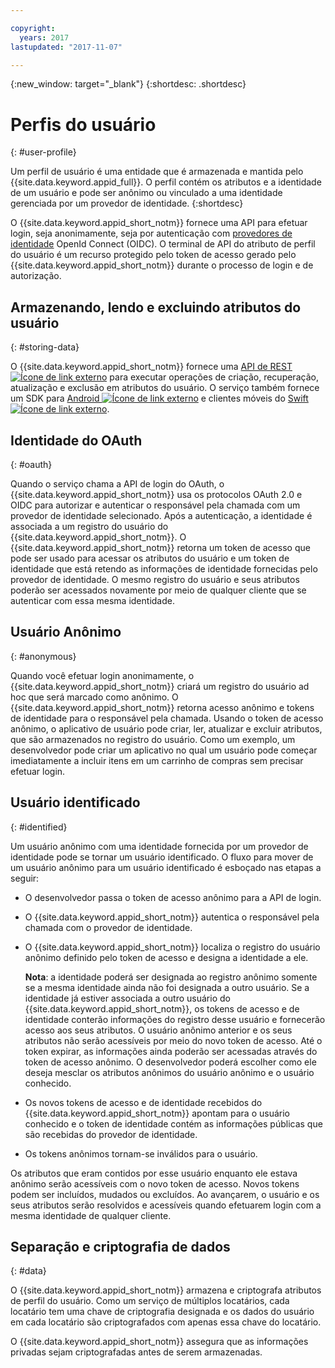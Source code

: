 ```yaml
---

copyright:
  years: 2017
lastupdated: "2017-11-07"

---
```


{:new_window: target="_blank"}
{:shortdesc: .shortdesc}


# Perfis do usuário
{: #user-profile}

Um perfil de usuário é uma entidade que é armazenada e mantida pelo {{site.data.keyword.appid_full}}. O perfil contém os atributos e a identidade de um usuário e pode ser anônimo ou vinculado a uma identidade gerenciada por um provedor de identidade.
{:shortdesc}

O {{site.data.keyword.appid_short_notm}} fornece uma API para efetuar login, seja anonimamente, seja por autenticação com
[provedores de identidade](/docs/services/appid/identity-providers.html#setting-up-idp) OpenId Connect (OIDC). O terminal de API do atributo de perfil do usuário é um recurso protegido pelo token de acesso gerado pelo {{site.data.keyword.appid_short_notm}} durante o processo de login e de autorização.


## Armazenando, lendo e excluindo atributos do usuário
{: #storing-data}

O {{site.data.keyword.appid_short_notm}} fornece uma <a href="https://appid-profiles.ng.bluemix.net/swagger-ui/index.html#/Attributes" target="_blank">API de REST <img src="../../icons/launch-glyph.svg" alt="Ícone de link externo"></a> para executar operações de criação, recuperação, atualização e exclusão em atributos do usuário. O serviço também fornece um SDK para <a href="https://github.com/ibm-cloud-security/appid-clientsdk-android" target="_blank">Android <img src="../../icons/launch-glyph.svg" alt="Ícone de link externo"></a> e clientes móveis do <a href="https://github.com/ibm-cloud-security/appid-clientsdk-swift" target="_blank">Swift <img src="../../icons/launch-glyph.svg" alt="Ícone de link externo"></a>.


## Identidade do OAuth
{: #oauth}

Quando o serviço chama a API de login do OAuth, o {{site.data.keyword.appid_short_notm}} usa os protocolos OAuth 2.0 e OIDC para autorizar e autenticar o responsável pela chamada com um provedor de identidade selecionado. Após a autenticação, a identidade é associada a um registro do usuário do {{site.data.keyword.appid_short_notm}}. O {{site.data.keyword.appid_short_notm}} retorna um token de acesso que pode ser usado para acessar os atributos do usuário e um token de identidade que está retendo as informações de identidade fornecidas pelo provedor de identidade. O mesmo registro
do usuário e seus atributos poderão ser acessados novamente por meio de qualquer cliente que se autenticar com essa mesma identidade.


## Usuário Anônimo
{: #anonymous}

Quando você efetuar login anonimamente, o {{site.data.keyword.appid_short_notm}} criará um registro do usuário ad hoc que será marcado como anônimo. O
{{site.data.keyword.appid_short_notm}} retorna acesso anônimo e tokens de identidade para o responsável pela chamada. Usando o token de acesso anônimo, o aplicativo de usuário pode criar, ler, atualizar e excluir atributos, que são armazenados no registro do usuário. Como um exemplo, um desenvolvedor pode criar
um aplicativo no qual um usuário pode começar imediatamente a incluir itens em um carrinho de compras sem precisar efetuar login.


## Usuário identificado
{: #identified}

Um usuário anônimo com uma identidade fornecida por um provedor de identidade pode se tornar um usuário identificado. O fluxo para mover de um usuário anônimo para um usuário identificado é esboçado nas etapas a seguir:

* O desenvolvedor passa o token de acesso anônimo para a API de login.
* O {{site.data.keyword.appid_short_notm}} autentica o responsável pela chamada com o provedor de identidade.
* O {{site.data.keyword.appid_short_notm}} localiza o registro do usuário anônimo definido pelo token de acesso e designa a identidade a ele.

    **Nota**: a identidade poderá ser designada ao registro anônimo somente se a mesma identidade ainda não foi designada a outro usuário. Se a identidade já estiver associada a outro usuário do {{site.data.keyword.appid_short_notm}}, os tokens de acesso e de identidade conterão informações do registro desse usuário e fornecerão acesso aos seus atributos. O usuário anônimo anterior e os seus atributos não serão acessíveis por meio do novo token de acesso. Até o token expirar, as informações ainda poderão ser acessadas através do token de acesso anônimo. O desenvolvedor poderá escolher como ele deseja mesclar os
atributos anônimos do usuário anônimo e o usuário conhecido.

* Os novos tokens de acesso e de identidade recebidos do {{site.data.keyword.appid_short_notm}} apontam para o usuário conhecido e o token de identidade contém as informações públicas que são recebidas do provedor de identidade.
* Os tokens anônimos tornam-se inválidos para o usuário.

Os atributos que eram contidos por esse usuário enquanto ele estava anônimo serão acessíveis com o novo token de acesso. Novos tokens podem ser incluídos, mudados
ou excluídos. Ao avançarem, o usuário e os seus atributos serão resolvidos e acessíveis quando efetuarem login com a mesma identidade de qualquer cliente.


## Separação e criptografia de dados
{: #data}

O {{site.data.keyword.appid_short_notm}} armazena e criptografa atributos de perfil do usuário. Como um serviço de múltiplos locatários, cada locatário
tem uma chave de criptografia designada e os dados do usuário em cada locatário são criptografados com apenas essa chave do locatário.

O {{site.data.keyword.appid_short_notm}} assegura que as informações privadas sejam criptografadas antes de serem armazenadas.
